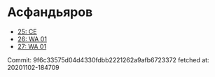 # Асфандьяров
- [25: CE](25.md)
- [26: WA 01](26.md)
- [27: WA 01](27.md)

Commit: 9f6c33575d04d4330fdbb2221262a9afb6723372
 fetched at: 20201102-184709
